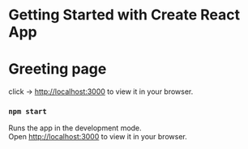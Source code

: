 # Getting Started with Create React App
# Greeting page
click -> [http://localhost:3000](http://localhost:3000) to view it in your browser.



### `npm start`

Runs the app in the development mode.\
Open [http://localhost:3000](http://localhost:3000) to view it in your browser.






